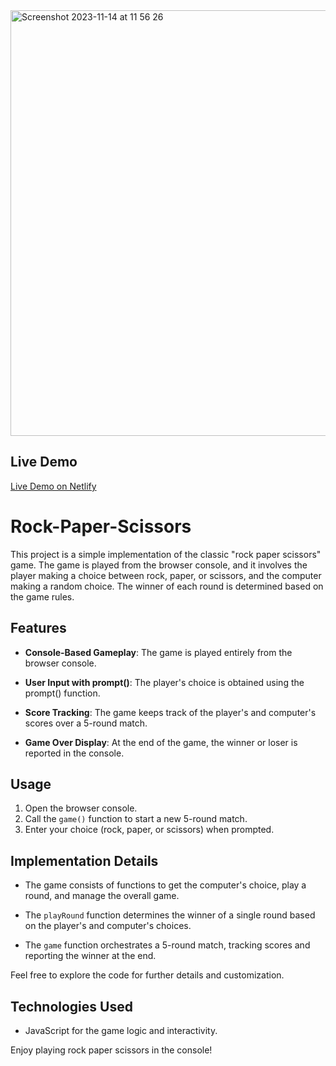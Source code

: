 
<img width="681" alt="Screenshot 2023-11-14 at 11 56 26" src="https://github.com/OdinsBeard82/Rock-Paper-Scissors/assets/113264602/c1652e83-2f3b-4a8f-a44a-f9e69efc5bd2">

## Live Demo
[Live Demo on Netlify](https://6554e7934a4ba92c071a83af--courageous-kulfi-c866b0.netlify.app/)


# Rock-Paper-Scissors


This project is a simple implementation of the classic "rock paper scissors" game. The game is played from the browser console, and it involves the player making a choice between rock, paper, or scissors, and the computer making a random choice. The winner of each round is determined based on the game rules.

## Features

- **Console-Based Gameplay**: The game is played entirely from the browser console.
  
- **User Input with prompt()**: The player's choice is obtained using the prompt() function.

- **Score Tracking**: The game keeps track of the player's and computer's scores over a 5-round match.

- **Game Over Display**: At the end of the game, the winner or loser is reported in the console.

## Usage

1. Open the browser console.
2. Call the `game()` function to start a new 5-round match.
3. Enter your choice (rock, paper, or scissors) when prompted.

## Implementation Details

- The game consists of functions to get the computer's choice, play a round, and manage the overall game.
  
- The `playRound` function determines the winner of a single round based on the player's and computer's choices.

- The `game` function orchestrates a 5-round match, tracking scores and reporting the winner at the end.

Feel free to explore the code for further details and customization.

## Technologies Used

- JavaScript for the game logic and interactivity.

Enjoy playing rock paper scissors in the console!
